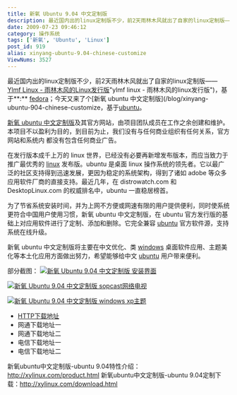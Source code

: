 ```yaml
---
title: 新氧 Ubuntu 9.04 中文定制版
description: 最近国内出的linux定制版不少，前2天雨林木风就出了自家的linux定制版——YlmfLinux-雨林木风的Linux发行版，基于:fedora；今天又来了个新氧ubuntu中文定制版，基于ubuntu。
date: 2009-07-23 09:46:12
category: 操作系统
tags: ['新氧', 'Ubuntu', 'Linux']
post_id: 919
alias: xinyang-ubuntu-9.04-chinese-customize
ViewNums: 3527
---
```


最近国内出的linux定制版不少，前2天雨林木风就出了自家的linux定制版——[Ylmf Linux - 雨林木风的Linux发行版](/blog/ylmf-linuxhtml)"ylmf linux - 雨林木风的linux发行版")，基于**:** [fedora](/tags/Fedora)；今天又来了个[新氧 ubuntu 中文定制版](/blog/xinyang-ubuntu-904-chinese-customize，基于[ubuntu](/tags/Ubuntu)。

[新氧 ubuntu 中文定制版](/blog/xinyang-ubuntu-904-chinese-customize)及其官方网站，由项目团队成员在工作之余创建和维护。本项目不以盈利为目的，到目前为止，我们没有与任何商业组织有任何关系，官方网站和系统内 都没有包含任何商业广告。

在发行版本成千上万的 linux 世界，已经没有必要再新增发布版本，而应当致力于推广最优秀的 [linux](/tags/Linux) 发布版。ubuntu 是桌面 linux 操作系统的领先者。它以最广泛的社区支持得到迅速发展，更因为稳定的系统架构，得到了诸如 adobe 等众多应用软件厂商的直接支持。最近几年，在 distrowatch.com 和 DesktopLinux.com 的权威排名中，ubuntu 一直稳居榜首。

为了节省系统安装时间，并为上网不方便或网速有限的用户提供便利，同时使系统更符合中国用户使用习惯，新氧 ubuntu 中文定制版，在 ubuntu 官方发行版的基础上对应用软件进行了定制、添加和删除。它完全兼容 [ubuntu](/tags/Ubuntu) 官方软件源，支持系统在线升级。

新氧 ubuntu 中文定制版将主要在中文优化、类 [windows](/blog/deepin-litexp-windows-xp-sp3-v62) 桌面软件应用、主题美化等本土化应用方面做出努力，希望能够给中文 [ubuntu](/blog/ubuntu-904-final) 用户带来便利。

部分截图：
[![新氧 Ubuntu 9.04 中文定制版 安装界面](http://xylinux.com/images/screenshots/isolinux.jpg)](/blog/xinyang-ubuntu-904-chinese-customize)

[![新氧 Ubuntu 9.04 中文定制版 sopcast网络电视](http://xylinux.com/images/screenshots/sopcast.jpg)](/blog/xinyang-ubuntu-904-chinese-customize)

[![新氧 Ubuntu 9.04 中文定制版 windows xp主题](http://xylinux.com/images/screenshots/theme-xp-1.jpg)](/blog/xinyang-ubuntu-904-chinese-customize)

* [HTTP下载地址](http://www.ctdisk.com/filestore/63316770ebpd/FFrxGtD3/xinyang-ubuntu-9.04-chinese-customize-release.iso)
* 网通下载地址一
* 网通下载地址二
* 电信下载地址一
* 电信下载地址二

新氧ubuntu中文定制版-ubuntu 9.04特性介绍：<http://xylinux.com/product.html>
新氧ubuntu中文定制版-ubuntu 9.04定制下载：<http://xylinux.com/download.html>

